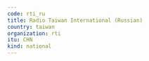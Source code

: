 ```yaml
---
code: rti_ru
title: Radio Taiwan International (Russian)
country: taiwan
organization: rti
itu: CHN
kind: national
---
```


